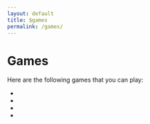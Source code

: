 ```yaml
---
layout: default
title: $games
permalink: /games/
---
```

<h1>Games</h1>
<p>Here are the following games that you can play:</p>
<ul>
<li></li>
<li></li>
<li></li>
<li></li>
</ul>
